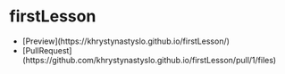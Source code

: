 # firstLesson
<ul>
 <li>[Preview](https://khrystynastyslo.github.io/firstLesson/)</li>
 
 <li>[PullRequest](https://github.com/khrystynastyslo.github.io/firstLesson/pull/1/files)</li>
</ul>
